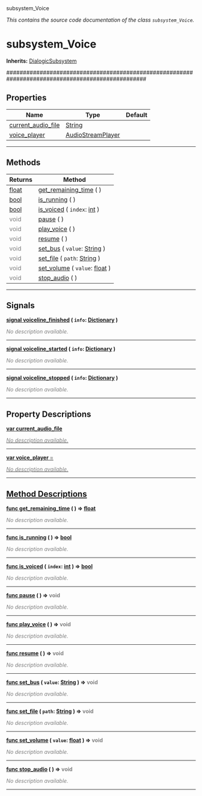 
<div class="header-banner purple">
<div class="header-label purple">subsystem_Voice</div>
</div>

*This contains the source code documentation of the class `subsystem_Voice`.*
        
# subsystem_Voice
**Inherits:** [DialogicSubsystem](class_dialogicsubsystem.md)

##################################################################################################
## Properties
Name | Type | Default 
--- | --- | --- 
[<span class="hljs-title">current_audio_file</span>](#property-current_audio_file) | [String](https://docs.godotengine.org/en/latest/classes/class_string.html#class-string) |   
[<span class="hljs-title">voice_player</span>](#property-voice_player) | [AudioStreamPlayer](https://docs.godotengine.org/en/latest/classes/class_audiostreamplayer.html#class-audiostreamplayer) |   
--- 

## Methods
Returns | Method 
--- | --- 
<span class="hljs-attribute">[float](https://docs.godotengine.org/en/latest/classes/class_float.html#class-float)</span> | [<span class="hljs-title">get_remaining_time</span>](#property-get_remaining_time) ( ) 
<span class="hljs-attribute">[bool](https://docs.godotengine.org/en/latest/classes/class_bool.html#class-bool)</span> | [<span class="hljs-title">is_running</span>](#property-is_running) ( ) 
<span class="hljs-attribute">[bool](https://docs.godotengine.org/en/latest/classes/class_bool.html#class-bool)</span> | [<span class="hljs-title">is_voiced</span>](#property-is_voiced) ( `index`: [int](https://docs.godotengine.org/en/latest/classes/class_int.html#class-int) ) 
<span style = "color: gray">void</span> | [<span class="hljs-title">pause</span>](#property-pause) ( ) 
<span style = "color: gray">void</span> | [<span class="hljs-title">play_voice</span>](#property-play_voice) ( ) 
<span style = "color: gray">void</span> | [<span class="hljs-title">resume</span>](#property-resume) ( ) 
<span style = "color: gray">void</span> | [<span class="hljs-title">set_bus</span>](#property-set_bus) ( `value`: [String](https://docs.godotengine.org/en/latest/classes/class_string.html#class-string) ) 
<span style = "color: gray">void</span> | [<span class="hljs-title">set_file</span>](#property-set_file) ( `path`: [String](https://docs.godotengine.org/en/latest/classes/class_string.html#class-string) ) 
<span style = "color: gray">void</span> | [<span class="hljs-title">set_volume</span>](#property-set_volume) ( `value`: [float](https://docs.godotengine.org/en/latest/classes/class_float.html#class-float) ) 
<span style = "color: gray">void</span> | [<span class="hljs-title">stop_audio</span>](#property-stop_audio) ( ) 
--- 

## Signals


<a class="header" id="signal-voiceline_finished" href="#signal-voiceline_finished">**<span class="hljs-attribute">signal</span> [<span class="hljs-title">voiceline_finished</span>](#signal-voiceline_finished) ( `info`: [Dictionary](https://docs.godotengine.org/en/latest/classes/class_dictionary.html#class-dictionary) )** </a>



 <span style = "color: gray">*No description available.*</span> 

---



<a class="header" id="signal-voiceline_started" href="#signal-voiceline_started">**<span class="hljs-attribute">signal</span> [<span class="hljs-title">voiceline_started</span>](#signal-voiceline_started) ( `info`: [Dictionary](https://docs.godotengine.org/en/latest/classes/class_dictionary.html#class-dictionary) )** </a>



 <span style = "color: gray">*No description available.*</span> 

---



<a class="header" id="signal-voiceline_stopped" href="#signal-voiceline_stopped">**<span class="hljs-attribute">signal</span> [<span class="hljs-title">voiceline_stopped</span>](#signal-voiceline_stopped) ( `info`: [Dictionary](https://docs.godotengine.org/en/latest/classes/class_dictionary.html#class-dictionary) )** </a>



 <span style = "color: gray">*No description available.*</span> 

---

## Property Descriptions



<a class="header" id="property-current_audio_file" href="#property-current_audio_file">**<span class="hljs-attribute">var</span> <span class="hljs-title">current_audio_file</span>** 



 <span style = "color: gray">*No description available.*</span> 

---



<a class="header" id="property-voice_player" href="#property-voice_player">**<span class="hljs-attribute">var</span> <span class="hljs-title">voice_player</span> <span style = "color: gray"> = </span> <unknown>** 



 <span style = "color: gray">*No description available.*</span> 

---

## Method Descriptions



<a class="header" id="method-get_remaining_time" href="#method-get_remaining_time">**<span class="hljs-attribute">func</span> [<span class="hljs-title">get_remaining_time</span>](#property-get_remaining_time) ( )</a>  ⇒ <span class="hljs-attribute">[float](https://docs.godotengine.org/en/latest/classes/class_float.html#class-float)</span>** 



 <span style = "color: gray">*No description available.*</span> 

---



<a class="header" id="method-is_running" href="#method-is_running">**<span class="hljs-attribute">func</span> [<span class="hljs-title">is_running</span>](#property-is_running) ( )</a>  ⇒ <span class="hljs-attribute">[bool](https://docs.godotengine.org/en/latest/classes/class_bool.html#class-bool)</span>** 



 <span style = "color: gray">*No description available.*</span> 

---



<a class="header" id="method-is_voiced" href="#method-is_voiced">**<span class="hljs-attribute">func</span> [<span class="hljs-title">is_voiced</span>](#property-is_voiced) ( `index`: [int](https://docs.godotengine.org/en/latest/classes/class_int.html#class-int) )</a>  ⇒ <span class="hljs-attribute">[bool](https://docs.godotengine.org/en/latest/classes/class_bool.html#class-bool)</span>** 



 <span style = "color: gray">*No description available.*</span> 

---



<a class="header" id="method-pause" href="#method-pause">**<span class="hljs-attribute">func</span> [<span class="hljs-title">pause</span>](#property-pause) ( )</a>  ⇒ <span style = "color: gray">void</span>** 



 <span style = "color: gray">*No description available.*</span> 

---



<a class="header" id="method-play_voice" href="#method-play_voice">**<span class="hljs-attribute">func</span> [<span class="hljs-title">play_voice</span>](#property-play_voice) ( )</a>  ⇒ <span style = "color: gray">void</span>** 



 <span style = "color: gray">*No description available.*</span> 

---



<a class="header" id="method-resume" href="#method-resume">**<span class="hljs-attribute">func</span> [<span class="hljs-title">resume</span>](#property-resume) ( )</a>  ⇒ <span style = "color: gray">void</span>** 



 <span style = "color: gray">*No description available.*</span> 

---



<a class="header" id="method-set_bus" href="#method-set_bus">**<span class="hljs-attribute">func</span> [<span class="hljs-title">set_bus</span>](#property-set_bus) ( `value`: [String](https://docs.godotengine.org/en/latest/classes/class_string.html#class-string) )</a>  ⇒ <span style = "color: gray">void</span>** 



 <span style = "color: gray">*No description available.*</span> 

---



<a class="header" id="method-set_file" href="#method-set_file">**<span class="hljs-attribute">func</span> [<span class="hljs-title">set_file</span>](#property-set_file) ( `path`: [String](https://docs.godotengine.org/en/latest/classes/class_string.html#class-string) )</a>  ⇒ <span style = "color: gray">void</span>** 



 <span style = "color: gray">*No description available.*</span> 

---



<a class="header" id="method-set_volume" href="#method-set_volume">**<span class="hljs-attribute">func</span> [<span class="hljs-title">set_volume</span>](#property-set_volume) ( `value`: [float](https://docs.godotengine.org/en/latest/classes/class_float.html#class-float) )</a>  ⇒ <span style = "color: gray">void</span>** 



 <span style = "color: gray">*No description available.*</span> 

---



<a class="header" id="method-stop_audio" href="#method-stop_audio">**<span class="hljs-attribute">func</span> [<span class="hljs-title">stop_audio</span>](#property-stop_audio) ( )</a>  ⇒ <span style = "color: gray">void</span>** 



 <span style = "color: gray">*No description available.*</span> 

---

